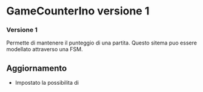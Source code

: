 # GameCounterIno versione 1
### Versione 1
Permette di mantenere il punteggio di una partita. Questo sitema puo essere modellato attraverso una FSM. 

##  Aggiornamento 
- Impostato la possibilita di
